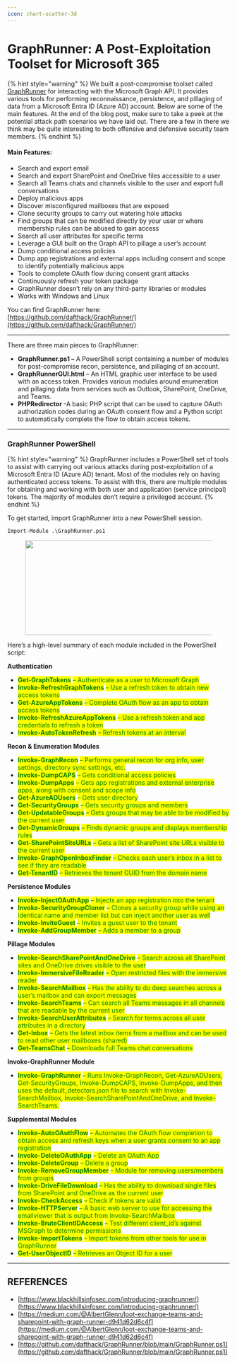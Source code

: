 ```yaml
---
icon: chart-scatter-3d
---
```


# GraphRunner: A Post-Exploitation Toolset for Microsoft 365

{% hint style="warning" %}
We built a post-compromise toolset called [GraphRunner](https://github.com/dafthack/GraphRunner/) for interacting with the Microsoft Graph API. It provides various tools for performing reconnaissance, persistence, and pillaging of data from a Microsoft Entra ID (Azure AD) account. Below are some of the main features. At the end of the blog post, make sure to take a peek at the potential attack path scenarios we have laid out. There are a few in there we think may be quite interesting to both offensive and defensive security team members.
{% endhint %}

#### **Main Features:**

* Search and export email
* Search and export SharePoint and OneDrive files accessible to a user
* Search all Teams chats and channels visible to the user and export full conversations
* Deploy malicious apps
* Discover misconfigured mailboxes that are exposed
* Clone security groups to carry out watering hole attacks
* Find groups that can be modified directly by your user or where membership rules can be abused to gain access
* Search all user attributes for specific terms
* Leverage a GUI built on the Graph API to pillage a user’s account
* Dump conditional access policies
* Dump app registrations and external apps including consent and scope to identify potentially malicious apps
* Tools to complete OAuth flow during consent grant attacks
* Continuously refresh your token package
* GraphRunner doesn’t rely on any third-party libraries or modules
* Works with Windows and Linux

You can find GraphRunner here: [https://github.com/dafthack/GraphRunner/](https://github.com/dafthack/GraphRunner/)



***

There are three main pieces to GraphRunner:

* **GraphRunner.ps1 –** A PowerShell script containing a number of modules for post-compromise recon, persistence, and pillaging of an account.
* **GraphRunnerGUI.html** – An HTML graphic user interface to be used with an access token. Provides various modules around enumeration and pillaging data from services such as Outlook, SharePoint, OneDrive, and Teams.
* **PHPRedirector** -A basic PHP script that can be used to capture OAuth authorization codes during an OAuth consent flow and a Python script to automatically complete the flow to obtain access tokens.

***

### GraphRunner PowerShell

{% hint style="warning" %}
GraphRunner includes a PowerShell set of tools to assist with carrying out various attacks during post-exploitation of a Microsoft Entra ID (Azure AD) tenant. Most of the modules rely on having authenticated access tokens. To assist with this, there are multiple modules for obtaining and working with both user and application (service principal) tokens. The majority of modules don’t require a privileged account.
{% endhint %}

To get started, import GraphRunner into a new PowerShell session.

```
Import-Module .\GraphRunner.ps1
```

<figure><img src="https://www.blackhillsinfosec.com/wp-content/uploads/2023/10/Untitled-21.png" alt="" height="214" width="689"><figcaption></figcaption></figure>

Here’s a high-level summary of each module included in the PowerShell script:

**Authentication**

* <mark style="color:green;">**Get-GraphTokens**</mark> <mark style="color:green;"></mark><mark style="color:green;">– Authenticate as a user to Microsoft Graph</mark>
* <mark style="color:green;">**Invoke-RefreshGraphTokens**</mark> <mark style="color:green;"></mark><mark style="color:green;">– Use a refresh token to obtain new access tokens</mark>
* <mark style="color:green;">**Get-AzureAppTokens**</mark> <mark style="color:green;"></mark><mark style="color:green;">– Complete OAuth flow as an app to obtain access tokens</mark>
* <mark style="color:green;">**Invoke-RefreshAzureAppTokens**</mark> <mark style="color:green;"></mark><mark style="color:green;">– Use a refresh token and app credentials to refresh a token</mark>
* <mark style="color:green;">I</mark><mark style="color:green;">**nvoke-AutoTokenRefresh**</mark> <mark style="color:green;"></mark><mark style="color:green;">– Refresh tokens at an interval</mark>

**Recon & Enumeration Modules**

* <mark style="color:green;">**Invoke-GraphRecon**</mark> <mark style="color:green;"></mark><mark style="color:green;">– Performs general recon for org info, user settings, directory sync settings, etc.</mark>
* <mark style="color:green;">**Invoke-DumpCAPS**</mark> <mark style="color:green;"></mark><mark style="color:green;">– Gets conditional access policies</mark>
* <mark style="color:green;">**Invoke-DumpApps**</mark> <mark style="color:green;"></mark><mark style="color:green;">– Gets app registrations and external enterprise apps, along with consent and scope info</mark>
* <mark style="color:green;">**Get-AzureADUsers**</mark> <mark style="color:green;"></mark><mark style="color:green;">– Gets user directory</mark>
* <mark style="color:green;">**Get-SecurityGroups**</mark> <mark style="color:green;"></mark><mark style="color:green;">– Gets security groups and members</mark>
* <mark style="color:green;">**Get-UpdatableGroups**</mark> <mark style="color:green;"></mark><mark style="color:green;">– Gets groups that may be able to be modified by the current user</mark>
* <mark style="color:green;">**Get-DynamicGroups**</mark> <mark style="color:green;"></mark><mark style="color:green;">– Finds dynamic groups and displays membership rules</mark>
* <mark style="color:green;">**Get-SharePointSiteURLs**</mark> <mark style="color:green;"></mark><mark style="color:green;">– Gets a list of SharePoint site URLs visible to the current user</mark>
* <mark style="color:green;">**Invoke-GraphOpenInboxFinder**</mark> <mark style="color:green;"></mark><mark style="color:green;">– Checks each user’s inbox in a list to see if they are readable</mark>
* <mark style="color:green;">**Get-TenantID**</mark> <mark style="color:green;"></mark><mark style="color:green;">– Retrieves the tenant GUID from the domain name</mark>

**Persistence Modules**

* <mark style="color:green;">**Invoke-InjectOAuthApp**</mark> <mark style="color:green;"></mark><mark style="color:green;">– Injects an app registration into the tenant</mark>
* <mark style="color:green;">**Invoke-SecurityGroupCloner**</mark> <mark style="color:green;"></mark><mark style="color:green;">– Clones a security group while using an identical name and member list but can inject another user as well</mark>
* <mark style="color:green;">**Invoke-InviteGuest**</mark> <mark style="color:green;"></mark><mark style="color:green;">– Invites a guest user to the tenant</mark>
* <mark style="color:green;">**Invoke-AddGroupMember**</mark> <mark style="color:green;"></mark><mark style="color:green;">– Adds a member to a group</mark>

**Pillage Modules**

* <mark style="color:green;">**Invoke-SearchSharePointAndOneDrive**</mark> <mark style="color:green;"></mark><mark style="color:green;">– Search across all SharePoint sites and OneDrive drives visible to the user</mark>
* <mark style="color:green;">**Invoke-ImmersiveFileReader**</mark> <mark style="color:green;"></mark><mark style="color:green;">– Open restricted files with the immersive reader</mark>
* <mark style="color:green;">**Invoke-SearchMailbox**</mark> <mark style="color:green;"></mark><mark style="color:green;">– Has the ability to do deep searches across a user’s mailbox and can export messages</mark>
* <mark style="color:green;">**Invoke-SearchTeams**</mark> <mark style="color:green;"></mark><mark style="color:green;">– Can search all Teams messages in all channels that are readable by the current user</mark>
* <mark style="color:green;">**Invoke-SearchUserAttributes**</mark> <mark style="color:green;"></mark><mark style="color:green;">– Search for terms across all user attributes in a directory</mark>
* <mark style="color:green;">**Get-Inbox**</mark> <mark style="color:green;"></mark><mark style="color:green;">– Gets the latest inbox items from a mailbox and can be used to read other user mailboxes (shared)</mark>
* <mark style="color:green;">**Get-TeamsChat**</mark> <mark style="color:green;"></mark><mark style="color:green;">– Downloads full Teams chat conversations</mark>

**Invoke-GraphRunner Module**

* <mark style="color:green;">**Invoke-GraphRunner**</mark> <mark style="color:green;"></mark><mark style="color:green;">– Runs Invoke-GraphRecon, Get-AzureADUsers, Get-SecurityGroups, Invoke-DumpCAPS, Invoke-DumpApps, and then uses the default\_detectors.json file to search with Invoke-SearchMailbox, Invoke-SearchSharePointAndOneDrive, and Invoke-SearchTeams.</mark>

**Supplemental Modules**

* <mark style="color:green;">**Invoke-AutoOAuthFlow**</mark> <mark style="color:green;"></mark><mark style="color:green;">– Automates the OAuth flow completion to obtain access and refresh keys when a user grants consent to an app registration</mark>
* <mark style="color:green;">**Invoke-DeleteOAuthApp**</mark> <mark style="color:green;"></mark><mark style="color:green;">– Delete an OAuth App</mark>
* <mark style="color:green;">**Invoke-DeleteGroup**</mark> <mark style="color:green;"></mark><mark style="color:green;">– Delete a group</mark>
* <mark style="color:green;">**Invoke-RemoveGroupMember**</mark> <mark style="color:green;"></mark><mark style="color:green;">– Module for removing users/members from groups</mark>
* <mark style="color:green;">**Invoke-DriveFileDownload**</mark> <mark style="color:green;"></mark><mark style="color:green;">– Has the ability to download single files from SharePoint and OneDrive as the current user</mark>
* <mark style="color:green;">**Invoke-CheckAccess**</mark> <mark style="color:green;"></mark><mark style="color:green;">– Check if tokens are valid</mark>
* <mark style="color:green;">**Invoke-HTTPServer**</mark> <mark style="color:green;"></mark><mark style="color:green;">– A basic web server to use for accessing the emailviewer that is output from Invoke-SearchMailbox</mark>
* <mark style="color:green;">**Invoke-BruteClientIDAccess**</mark> <mark style="color:green;"></mark><mark style="color:green;">– Test different client\_id’s against MSGraph to determine permissions</mark>
* <mark style="color:green;">**Invoke-ImportTokens**</mark> <mark style="color:green;"></mark><mark style="color:green;">– Import tokens from other tools for use in GraphRunner</mark>
* <mark style="color:green;">**Get-UserObjectID**</mark> <mark style="color:green;"></mark><mark style="color:green;">– Retrieves an Object ID for a user</mark>



***

## REFERENCES

* [https://www.blackhillsinfosec.com/introducing-graphrunner/](https://www.blackhillsinfosec.com/introducing-graphrunner/)
* [https://medium.com/@AlbertGlenn/loot-exchange-teams-and-sharepoint-with-graph-runner-d941d62d6c4f](https://medium.com/@AlbertGlenn/loot-exchange-teams-and-sharepoint-with-graph-runner-d941d62d6c4f)
* [https://github.com/dafthack/GraphRunner/blob/main/GraphRunner.ps1](https://github.com/dafthack/GraphRunner/blob/main/GraphRunner.ps1)
